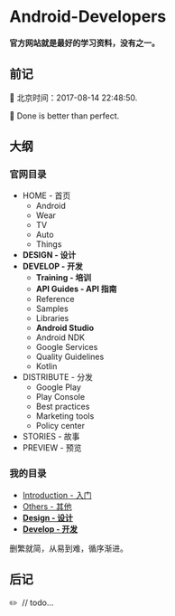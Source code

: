 # Android-Developers

**官方网站就是最好的学习资料，没有之一。**

## 前记

:crescent_moon: 北京时间：2017-08-14 22:48:50.

:punch: Done is better than perfect. 

## 大纲

### 官网目录

- HOME - 首页
  - Android
  - Wear
  - TV
  - Auto
  - Things
- **DESIGN - 设计**
- **DEVELOP - 开发**
  - **Training - 培训**
  - **API Guides - API 指南**
  - Reference
  - Samples
  - Libraries
  - **Android Studio**
  - Android NDK
  - Google Services
  - Quality Guidelines
  - Kotlin
- DISTRIBUTE - 分发
  - Google Play
  - Play Console
  - Best practices
  - Marketing tools
  - Policy center
- STORIES - 故事
- PREVIEW - 预览

### 我的目录

- [Introduction - 入门](01-Introduction/Introduction.md)
- [Others - 其他](02-Others/Others.md)
- **[Design - 设计](03-Design/Design.md)**
- **[Develop - 开发](04-Develop/Develop.md)**

删繁就简，从易到难，循序渐进。

## 后记

:pencil2: ​ // todo...